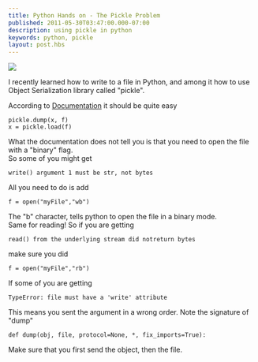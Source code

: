 ```yaml
---
title: Python Hands on - The Pickle Problem
published: 2011-05-30T03:47:00.000-07:00
description: using pickle in python
keywords: python, pickle
layout: post.hbs
---
```



[![](http://3.bp.blogspot.com/-igKVD-8DeZI/TeN1pX4VLdI/AAAAAAAAA1w/K7i4vz7Joa0/s1600/python-logo-glassy_ori.png)](http://3.bp.blogspot.com/-igKVD-8DeZI/TeN1pX4VLdI/AAAAAAAAA1w/K7i4vz7Joa0/s1600/python-logo-glassy_ori.png)

I recently learned how to write to a file in Python, and among it how to use Object Serialization library called "pickle".  

According to [Documentation](http://docs.python.org/tutorial/inputoutput.html#the-pickle-module) it should be quite easy  

```
pickle.dump(x, f)
x = pickle.load(f)  
```

What the documentation does not tell you is that you need to open the file with a "binary" flag.  
So some of you might get  

```
write() argument 1 must be str, not bytes
```

All you need to do is add  

```
f = open("myFile","wb")
```

The "b" character, tells python to open the file in a binary mode.  
Same for reading! So if you are getting  

```
read() from the underlying stream did notreturn bytes
```

make sure you did  

```
f = open("myFile","rb")
```

If some of you are getting  

```
TypeError: file must have a 'write' attribute
```

This means you sent the argument in a wrong order. Note the signature of "dump"  

```
def dump(obj, file, protocol=None, *, fix_imports=True):
```

Make sure that you first send the object, then the file.
